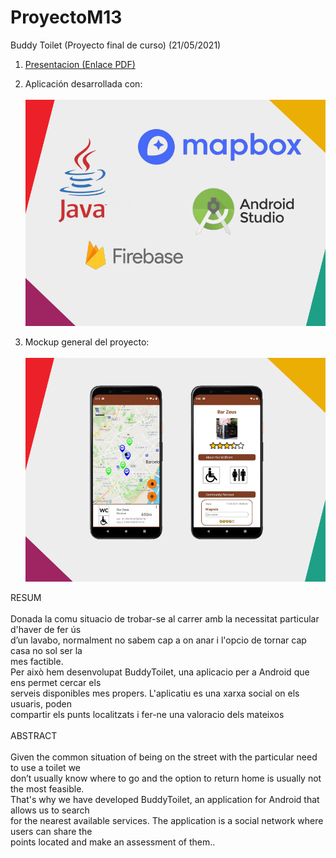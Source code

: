 # ProyectoM13
Buddy Toilet (Proyecto final de curso) (21/05/2021)


1. [Presentacion (Enlace PDF)](https://github.com/tronikito/ProyectoM13/blob/main/Documentacion/presentacio.pdf)

2. Aplicación desarrollada con:</br></br>
    <img src="https://github.com/tronikito/ProyectoM13/raw/main/Documentacion/mockup2.png" alt="Mockup" width="600"/>
    
3. Mockup general del proyecto:</br></br>
    <img src="https://github.com/tronikito/ProyectoM13/raw/main/Documentacion/mockup1.png" alt="Mockup" width="600"/>


RESUM</br></br>
  Donada la comu situacio de trobar-se al carrer amb la necessitat particular d'haver de fer ús </br>
  d’un lavabo, normalment no sabem cap a on anar i l'opcio de tornar cap casa no sol ser la </br>
  mes factible.</br>
  Per això hem desenvolupat BuddyToilet, una aplicacio per a Android que ens permet cercar els </br>
  serveis disponibles mes propers. L'aplicatiu es una xarxa social on els usuaris, poden </br>
  compartir els punts localitzats i fer-ne una valoracio dels mateixos</br></br>
ABSTRACT</br></br>
  Given the common situation of being on the street with the particular need to use a toilet we </br>
  don’t usually know where to go and the option to return home is usually not the most feasible.</br>
  That's why we have developed BuddyToilet, an application for Android that allows us to search </br>
  for the nearest available services. The application is a social network where users can share the </br>
  points located and make an assessment of them..</br>
